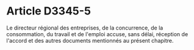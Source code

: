 # Article D3345-5

  
Le directeur régional des entreprises, de la concurrence, de la consommation, du travail et de l'emploi accuse, sans délai, réception de l'accord et des autres documents mentionnés au présent chapitre.